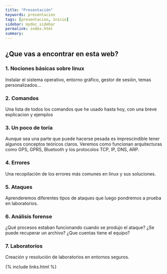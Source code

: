 ```yaml
---
title: "Presentación"
keywords: presentacion
tags: [presentacion, inicio]
sidebar: mydoc_sidebar
permalink: index.html
summary: 
---
```


## ¿Que vas a encontrar en esta web?

### 1. Nociones básicas sobre linux

Instalar el sistema operativo, entorno gráfico, gestor de sesión, temas personalizados...

### 2. Comandos

Una lista de todos los comandos que he usado hasta hoy, con una breve explicacion y ejemplos

### 3. Un poco de toría

Aunque sea una parte que puede hacerse pesada es imprescindible tener algunos conceptos teóricos claros. Veremos como funcionan arquitecturas como GPS, GPRS, Bluetooth y los protocolos TCP, IP, DNS, ARP.

### 4. Errores

Una recopilación de los errores más comunes en linux y sus soluciones.

### 5. Ataques

Aprenderemos diferentes tipos de ataques que luego pondremos a prueba en laboratorios.

### 6. Análisis forense

¿Qué procesos estaban funcionando cuando se produjo el ataque? ¿Se puede recuperar un archivo? ¿Que cuentas tiene el equipo?

### 7. Laboratorios

Creación y resolución de laboratorios en entornos seguros.



{% include links.html %}
